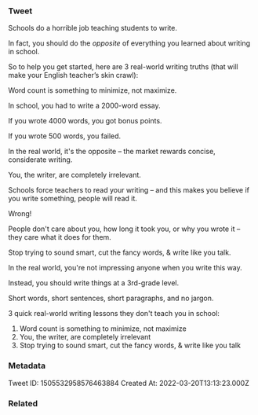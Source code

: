 ### Tweet
Schools do a horrible job teaching students to write.

In fact, you should do the *opposite* of everything you learned about writing in school.

So to help you get started, here are 3 real-world writing truths (that will make your English teacher’s skin crawl):

Word count is something to minimize, not maximize.

In school, you had to write a 2000-word essay.

If you wrote 4000 words, you got bonus points.

If you wrote 500 words, you failed.

In the real world, it's the opposite – the market rewards concise, considerate writing.

You, the writer, are completely irrelevant.

Schools force teachers to read your writing – and this makes you believe if you write something, people will read it.

Wrong!

People don't care about you, how long it took you, or why you wrote it – they care what it does for them.

Stop trying to sound smart, cut the fancy words, &amp; write like you talk.

In the real world, you're not impressing anyone when you write this way.

Instead, you should write things at a 3rd-grade level. 

Short words, short sentences, short paragraphs, and no jargon.

3 quick real-world writing lessons they don't teach you in school:

1. Word count is something to minimize, not maximize
2. You, the writer, are completely irrelevant
3. Stop trying to sound smart, cut the fancy words, &amp; write like you talk

### Metadata
Tweet ID: 1505532958576463884
Created At: 2022-03-20T13:13:23.000Z

### Related

